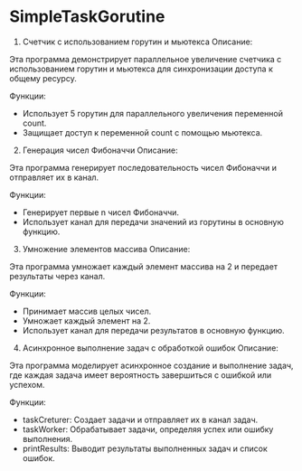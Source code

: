 # SimpleTaskGorutine

1. Счетчик с использованием горутин и мьютекса
Описание:

Эта программа демонстрирует параллельное увеличение счетчика с использованием горутин и мьютекса для синхронизации доступа к общему ресурсу.

Функции:

- Использует 5 горутин для параллельного увеличения переменной count.
- Защищает доступ к переменной count с помощью мьютекса.

2. Генерация чисел Фибоначчи
Описание:

Эта программа генерирует последовательность чисел Фибоначчи и отправляет их в канал.

Функции:

- Генерирует первые n чисел Фибоначчи.
- Использует канал для передачи значений из горутины в основную функцию.

3. Умножение элементов массива
Описание:

Эта программа умножает каждый элемент массива на 2 и передает результаты через канал.

Функции:

- Принимает массив целых чисел.
- Умножает каждый элемент на 2.
- Использует канал для передачи результатов в основную функцию.

4. Асинхронное выполнение задач с обработкой ошибок
Описание:

Эта программа моделирует асинхронное создание и выполнение задач, где каждая задача имеет вероятность завершиться с ошибкой или успехом.

Функции:

- taskCreturer: Создает задачи и отправляет их в канал задач.
- taskWorker: Обрабатывает задачи, определяя успех или ошибку выполнения.
- printResults: Выводит результаты выполненных задач и список ошибок.